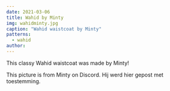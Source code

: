 ```yaml
---
date: 2021-03-06
title: Wahid by Minty
img: wahidminty.jpg
caption: "Wahid waistcoat by Minty"
patterns:
  - wahid
author:
---
```


This classy Wahid waistcoat was made by Minty!

<Note>

This picture is from Minty on Discord. Hij werd hier gepost met toestemming.

</Note>
